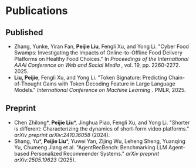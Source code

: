 # Publications

## Published

- Zhang, Yunke, Yiran Fan, **Peijie Liu**, Fengli Xu, and Yong Li. "Cyber Food Swamps: Investigating the Impacts of Online-to-Offline Food Delivery Platforms on Healthy Food Choices." In  *Proceedings of the International AAAI Conference on Web and Social Media* , vol. 19, pp. 2260-2272. 2025.
- **Liu, Peijie**, Fengli Xu, and Yong Li. "Token Signature: Predicting Chain-of-Thought Gains with Token Decoding Feature in Large Language Models." *International Conference on Machine Learning* . PMLR, 2025.

## Preprint

- Chen Zhilong*, **Peijie Liu***, Jinghua Piao, Fengli Xu, and Yong Li. "Shorter is different: Characterizing the dynamics of short-form video platforms." *arXiv preprint arXiv:2410.16058* (2024).
- Shang, Yu*, **Peijie Liu***, Yuwei Yan, Zijing Wu, Leheng Sheng, Yuanqing Yu, Chumeng Jiang et al. "AgentRecBench: Benchmarking LLM Agent-based Personalized Recommender Systems." *arXiv preprint arXiv:2505.19623* (2025).
